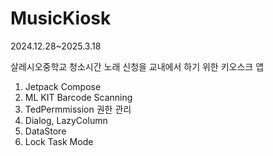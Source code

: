 # MusicKiosk

2024.12.28~2025.3.18

살레시오중학교 청소시간 노래 신청을 교내에서 하기 위한 키오스크 앱

1. Jetpack Compose
2. ML KIT Barcode Scanning
3. TedPermmission 권한 관리
4. Dialog, LazyColumn
5. DataStore
6. Lock Task Mode

